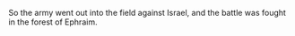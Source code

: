 So the army went out into the field against Israel, and the battle was fought in the forest of Ephraim.
